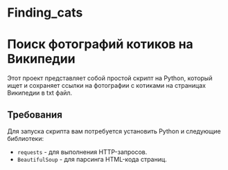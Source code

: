 # Finding_cats

# Поиск фотографий котиков на Википедии

Этот проект представляет собой простой скрипт на Python, который ищет и сохраняет ссылки на фотографии с котиками на страницах Википедии в txt файл.

## Требования

Для запуска скрипта вам потребуется установить Python и следующие библиотеки:

- `requests` - для выполнения HTTP-запросов.
- `BeautifulSoup` - для парсинга HTML-кода страниц.
